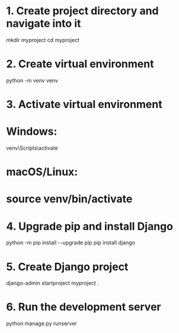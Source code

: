 # 1. Create project directory and navigate into it
mkdir myproject
cd myproject

# 2. Create virtual environment
python -m venv venv

# 3. Activate virtual environment
# Windows:
venv\Scripts\activate
# macOS/Linux:
# source venv/bin/activate

# 4. Upgrade pip and install Django
python -m pip install --upgrade pip
pip install django

# 5. Create Django project
django-admin startproject myproject .

# 6. Run the development server
python manage.py runserver
